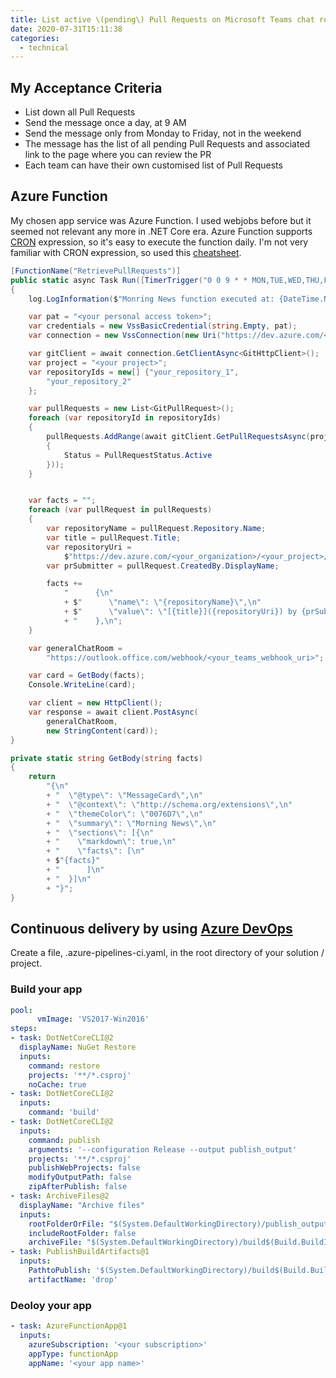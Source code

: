 ```yaml
---
title: List active \(pending\) Pull Requests on Microsoft Teams chat room
date: 2020-07-31T15:11:38
categories:
  - technical
---
```



## My Acceptance Criteria

* List down all Pull Requests
* Send the message once a day, at 9 AM
* Send the message only from Monday to Friday, not in the weekend
* The message has the list of all pending Pull Requests and associated link to the page where you can review the PR
* Each team can have their own customised list of Pull Requests

## Azure Function

My chosen app service was Azure Function. I used webjobs before but it seemed not relevant any more in .NET Core era. Azure Function supports [CRON](https://en.wikipedia.org/wiki/Cron) expression, so it's easy to execute the function daily. I'm not very familiar with CRON expression, so used this [cheatsheet](https://arminreiter.com/2017/02/azure-functions-time-trigger-cron-cheat-sheet/). 

```csharp
[FunctionName("RetrievePullRequests")]
public static async Task Run([TimerTrigger("0 0 9 * * MON,TUE,WED,THU,FRI")]TimerInfo myTimer, ILogger log)
{
    log.LogInformation($"Monring News function executed at: {DateTime.Now}");

    var pat = "<your personal access token>";
    var credentials = new VssBasicCredential(string.Empty, pat);
    var connection = new VssConnection(new Uri("https://dev.azure.com/<your organization>"), credentials);

    var gitClient = await connection.GetClientAsync<GitHttpClient>();
    var project = "<your project>";
    var repositoryIds = new[] {"your_repository_1",
        "your_repository_2"
    };

    var pullRequests = new List<GitPullRequest>();
    foreach (var repositoryId in repositoryIds)
    {
        pullRequests.AddRange(await gitClient.GetPullRequestsAsync(project, repositoryId, new GitPullRequestSearchCriteria
        {
            Status = PullRequestStatus.Active
        }));
    }


    var facts = "";
    foreach (var pullRequest in pullRequests)
    {
        var repositoryName = pullRequest.Repository.Name;
        var title = pullRequest.Title;
        var repositoryUri =
            $"https://dev.azure.com/<your_organization>/<your_project>/_git/{repositoryName}/pullrequest/{pullRequest.PullRequestId}";
        var prSubmitter = pullRequest.CreatedBy.DisplayName;

        facts +=
            "      {\n"
            + $"      \"name\": \"{repositoryName}\",\n"
            + $"      \"value\": \"[{title}]({repositoryUri}) by {prSubmitter}\"\n"
            + "    },\n";
    }

    var generalChatRoom =
        "https://outlook.office.com/webhook/<your_teams_webhook_uri>";

    var card = GetBody(facts);
    Console.WriteLine(card);

    var client = new HttpClient();
    var response = await client.PostAsync(
        generalChatRoom,
        new StringContent(card));
}

private static string GetBody(string facts)
{
    return
        "{\n"
        + "  \"@type\": \"MessageCard\",\n"
        + "  \"@context\": \"http://schema.org/extensions\",\n"
        + "  \"themeColor\": \"0076D7\",\n"
        + "  \"summary\": \"Morning News\",\n"
        + "  \"sections\": [{\n"
        + "    \"markdown\": true,\n"
        + "    \"facts\": [\n"
        + $"{facts}"
        + "      ]\n"
        + "  }]\n"
        + "}";
}

```

## Continuous delivery by using [Azure DevOps](https://docs.microsoft.com/en-us/azure/azure-functions/functions-how-to-azure-devops?tabs=csharp)

Create a file, .azure-pipelines-ci.yaml, in the root directory of your solution / project. 

### Build  your app

```yaml
pool:
      vmImage: 'VS2017-Win2016'
steps:
- task: DotNetCoreCLI@2
  displayName: NuGet Restore
  inputs:
    command: restore
    projects: '**/*.csproj'
    noCache: true
- task: DotNetCoreCLI@2
  inputs:
    command: 'build'    
- task: DotNetCoreCLI@2
  inputs:
    command: publish
    arguments: '--configuration Release --output publish_output'
    projects: '**/*.csproj'
    publishWebProjects: false
    modifyOutputPath: false
    zipAfterPublish: false
- task: ArchiveFiles@2
  displayName: "Archive files"
  inputs:
    rootFolderOrFile: "$(System.DefaultWorkingDirectory)/publish_output"
    includeRootFolder: false
    archiveFile: "$(System.DefaultWorkingDirectory)/build$(Build.BuildId).zip"
- task: PublishBuildArtifacts@1
  inputs:
    PathtoPublish: '$(System.DefaultWorkingDirectory)/build$(Build.BuildId).zip'
    artifactName: 'drop'
```

### Deoloy your app

```yaml
- task: AzureFunctionApp@1
  inputs:
    azureSubscription: '<your subscription>'
    appType: functionApp
    appName: '<your app name>'
```

